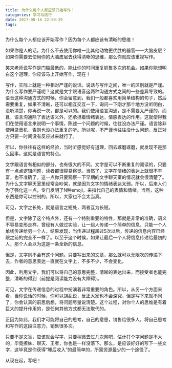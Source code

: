 ```yaml
---
title: 为什么每个人都应该开始写作！
categories: 学习与践行
date: 2017-08-16 22:50:29
tags:
---
```

为什么每个人都应该开始写作？因为每个人都应该有清晰的思维！

如果你是人的话，为什么不去使用你唯一比其他动物更优胜的器官——大脑皮层？如果你需要去使用你的大脑皮层去获得清晰的思维，那么你就应该重视写作。<!--more-->

笑来老师说写作是门槛最低的，能让你的时间重复销售多次的机会。如果你能想明白这个道理，你应该马上开始写作，现在！

写作，实际上就是一种相对严谨的说话。说话与写作之间，唯一的区别就是严谨。为什么写作要严谨呢？这就是文字跟语音这两种沟通方式之间的一些差异导致的。语音这种沟通方式的时候，你会留意到，我们一般都喜欢用简单结构的句子，然后需要重复，如果不清晰，还可以相互交互一下，询问一下刚才那个地方没听明白，没听清楚，你再说一次，都是可以的。我们使用语言沟通，是不需要太严谨的，而且，语言沟通除了表达语义外，还承担着情绪表达，情感表达的作用。这就使得我们在使用语言来说明一个事情，陈述一个问题的时候，往往没办法严谨。语言除非使用录音机，否则也没办法重复的听。所以呢，不严谨也往往没什么问题，反正对方只要一时间没有反应过来就行了。

所以，你往往有这样的经验，当时听感觉好有道理，回去琢磨琢磨，就发现不是那么回事，这就是语言的特点。

文字跟语言有相似的部分，也有很大的不同。文字是可以不断重复的阅读的，只要有一点点逻辑问题，读者都很容易察觉。当然了，文字在情绪的表达上就很不丰富，也不准确了。这一点你只要观察一下早期的文字聊天室的情况就会很清楚了。为什么文字聊天室里经常会吵架，就是因为文字的情绪表达太弱。所以，后来人们为了强化这一点，专门发明了N种emoji，来指代自己的表情和情绪。当然，这种东西是你可以控制的，所以，大家也不会太当真。

可见，文字之长处，就是语言之短处，两者互为长短。

但是，文字除了这个特点外，还有一个特别重要的特性，那就是非常的准确，语义不容易变形走样。曾经有人做过实验，让一组人传递一个简单的信息，只能一个人单线传递给另一个人，结果发现，当传递过程超过5次以后，传递的信息内容已经跟之前的完全不一样了。以至于这个时候，如果让最后一个人将信息传递给最初的人，那个人会以为这是一条全新的信息。

但是，文字则不会有这个问题。只要写出来的文章，那么就可以无限次的传递下去，作者的意思表达一直就在文字上，不多不少，不会变化。

因此，利用文字，我们可以将自己的意思完整，清晰的表达出来，而接受者也能完整，清晰的得到（前提是阅读能力没有大障碍）。

可见，文字在传递信息的过程中扮演着非常重要的角色。所以，从另一个方面来看，当你说话的时候，你可以胡乱说，反正大家也不会深究，但是写下来就不同了，你会认真的前思后想，将问题尽量说清楚。这个过程，对你个人的思维是有着巨大的提升作用的，是任何其他方式都无法取代的。

正因为如此，我们才可能将自己的思考，自己的意思，销售给很多人，将自己思考和写作的这段注意力，销售很多次。

只要不是文盲，应该就会写字，只要稍微去过几次网吧，估计打个字问题是不大的，毕竟撩妹、聊天、王者，你也是一样没落下。那么，是应该好好的写下一些文字，这毕竟是你获得“睡后收入”的最简单的，所需资源最少的一个途径了。

从现在起，写吧！
